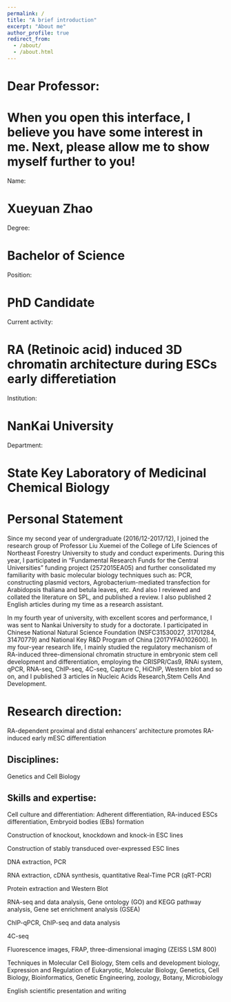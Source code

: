 ```yaml
---
permalink: /
title: "A brief introduction"
excerpt: "About me"
author_profile: true
redirect_from: 
  - /about/
  - /about.html
---
```


Dear Professor:
======

When you open this interface, I believe you have some interest in me. Next, please allow me to show myself further to you! 
======


Name:

Xueyuan Zhao
======

Degree:

Bachelor of Science 
======

Position:

PhD Candidate
======

Current activity:

RA (Retinoic acid) induced 3D chromatin architecture during ESCs early differetiation
======

Institution:

NanKai University
======

Department:

State Key Laboratory of Medicinal Chemical Biology
======

Personal Statement
======
Since my second year of undergraduate (2016/12-2017/12), I joined the research group of Professor Liu Xuemei of the College of Life Sciences of Northeast Forestry University to study and conduct experiments. During this year, I participated in “Fundamental Research Funds for the Central Universities” funding project (2572015EA05) and further consolidated my familiarity with basic molecular biology techniques such as: PCR, constructing plasmid vectors, Agrobacterium-mediated transfection for Arabidopsis thaliana and betula leaves, etc. And also I reviewed and collated the literature on SPL, and published a review. I also published 2 English articles during my time as a research assistant. 

In my fourth year of university, with excellent scores and performance, I was sent to Nankai University to study for a doctorate. I participated in Chinese National Natural Science Foundation (NSFC31530027, 31701284, 31470779) and National Key R&D Program of China [2017YFA0102600]. In my four-year research life, I mainly studied the regulatory mechanism of RA-induced three-dimensional chromatin structure in embryonic stem cell development and differentiation, employing the CRISPR/Cas9, RNAi system, qPCR, RNA-seq, ChIP-seq, 4C-seq, Capture C, HiChIP, Western blot and so on, and I published 3 articles in Nucleic Acids Research,Stem Cells And Development.


Research direction:
======
RA-dependent proximal and distal enhancers’ architecture promotes RA-induced early mESC differentiation


Disciplines:
------
Genetics and Cell Biology 


Skills and expertise:
------
Cell culture and differentiation: Adherent differentiation, RA-induced ESCs differentiation, Embryoid bodies (EBs) formation

Construction of knockout, knockdown and knock-in ESC lines

Construction of stably transduced over-expressed ESC lines

DNA extraction, PCR

RNA extraction, cDNA synthesis, quantitative Real-Time PCR (qRT-PCR)

Protein extraction and Western Blot

RNA-seq and data analysis, Gene ontology (GO) and KEGG pathway analysis, Gene set enrichment analysis (GSEA)

ChIP-qPCR, ChIP-seq and data analysis 

4C-seq

Fluorescence images, FRAP, three-dimensional imaging (ZEISS LSM 800)

Techniques in Molecular Cell Biology, Stem cells and development biology, Expression and Regulation of Eukaryotic, Molecular Biology, Genetics, Cell Biology, Bioinformatics, Genetic Engineering, zoology, Botany, Microbiology

English scientific presentation and writing


